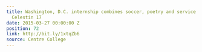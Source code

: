 ```yaml
---
title: Washington, D.C. internship combines soccer, poetry and service for Fabien
  Celestin 17
date: 2015-03-27 00:00:00 Z
position: 72
link: http://bit.ly/1xtqZb6
source: Centre College
---
```


